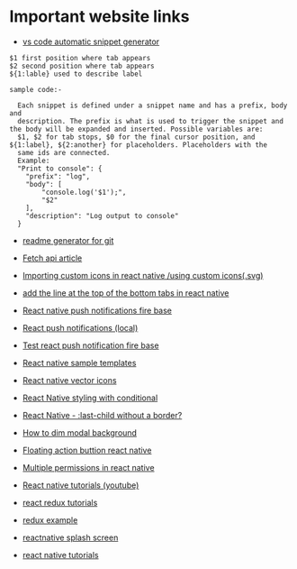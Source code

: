 
# Important website links



 
- [vs code automatic snippet generator](https://snippet-generator.app/?description=console+log&tabtrigger=cls&snippet=console.log%28%27%3E%3E%241%3C%3C%27%29&mode=vscode)
```
$1 first position where tab appears
$2 second position where tab appears
${1:lable} used to describe label

sample code:-

  Each snippet is defined under a snippet name and has a prefix, body and
  description. The prefix is what is used to trigger the snippet and the body will be expanded and inserted. Possible variables are:
  $1, $2 for tab stops, $0 for the final cursor position, and ${1:label}, ${2:another} for placeholders. Placeholders with the
  same ids are connected.
  Example:
  "Print to console": {
  	"prefix": "log",
  	"body": [
  		"console.log('$1');",
  		"$2"
  	],
  	"description": "Log output to console"
  }

```
 - [readme generator for git](https://github.com/matiassingers/awesome-readme)

- [Fetch api article](https://anil-pace.medium.com/fetching-response-from-api-in-react-using-fetch-api-and-axios-edc7ba8a3306)

- [Importing custom icons in react native /using custom icons(.svg)](https://stackoverflow.com/questions/61824681/importing-custom-icons-into-react-native-0-62)

- [ add the line at the top of the bottom tabs in react native](https://stackoverflow.com/questions/64384419/how-to-add-a-line-at-top-of-the-bottom-tab-when-the-current-tab-is-active-in-rea)
- [React native push notifications fire base](https://rnfirebase.io/messaging/usage)

- [React push notifications (local)](https://github.com/zo0r/react-native-push-notification)

- [Test react push notification fire base](https://testfcm.com/)

- [React native sample templates](https://www.bootdey.com/react-native-snippets)

- [React native vector icons](https://oblador.github.io/react-native-vector-icons/)

- [React Native styling with conditional](https://stackoverflow.com/questions/45478621/react-native-styling-with-conditional?rq=1)

- [React Native -  :last-child without a border?](https://stackoverflow.com/questions/37245481/react-native-css-last-child-without-a-border)

- [How to dim modal background](https://stackoverflow.com/questions/50055061/how-do-i-dim-background-when-modal-is-displayed-in-react-native)

- [Floating action buttion react native](https://stackoverflow.com/questions/33135256/floating-action-button-on-react-native)

- [Multiple permissions in react native](https://stackoverflow.com/questions/54819865/how-do-i-request-multiple-permissions-at-once-in-react-native)
- [React native tutorials (youtube)](https://www.youtube.com/watch?v=LWs6dY92_MU&list=PL8kfZyp--gEXs4YsSLtB3KqDtdOFHMjWZ&index=2)

- [react redux tutorials](https://www.youtube.com/watch?v=qA6oyQQTJ3I&list=PL8VzFQ8k4U1I9ABPgyGamRoGdF5XvIHrt&index=6&ab_channel=SanjeevThiyagarajan)
- [redux example](https://blog.logrocket.com/comprehensive-guide-to-using-redux-in-react-native/)
- [reactnative splash screen](https://github.com/crazycodeboy/react-native-splash-screen)
- [react native tutorials](https://www.youtube.com/watch?v=9_KDgsFGLY8&ab_channel=LirsTechTips)
